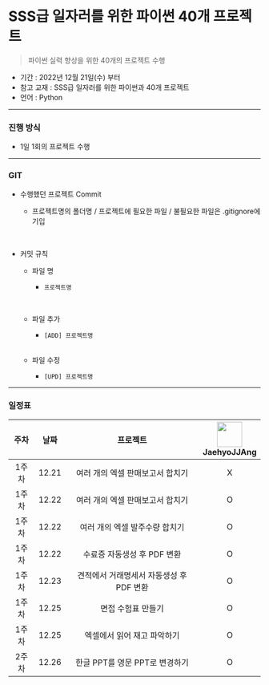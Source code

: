 # SSS급 일자러를 위한 파이썬 40개 프로젝트
> 파이썬 실력 향상을 위한 40개의 프로젝트 수행

- 기간 : 2022년 12월 21일(수) 부터
- 참고 교재 : SSS급 일자러를 위한 파이썬과 40개 프로젝트
- 언어 : Python
***
### 진행 방식
- 1일 1회의 프로젝트 수행
***

### GIT
- 수행했던 프로젝트 Commit

    - 프로젝트명의 폴더명 / 프로젝트에 필요한 파일 / 불필요한 파일은 .gitignore에 기입
</br>

- 커밋 규칙
    - 파일 명
        -     프로젝트명
        </br>
    
    - 파일 추가
        -     [ADD] 프로젝트명
    </br>
  
    - 파일 수정
        -     [UPD] 프로젝트명

***
### 일정표
| 주차 | 날짜 | 프로젝트 |  <img src="https://avatars.githubusercontent.com/u/91415701?v=4" width="50" height="50"> </br> JaehyoJJAng 
| :--: | :--------------------------: | :--: | :-----------------: |
| 1주차 | 12.21 | 여러 개의 엑셀 판매보고서 합치기 | X |
| 1주차 | 12.22 | 여러 개의 엑셀 판매보고서 합치기 | O |
| 1주차 | 12.22 | 여러 개의 엑셀 발주수량 합치기 | O |
| 1주차 | 12.22 | 수료증 자동생성 후 PDF 변환 | O |
| 1주차 | 12.23 | 견적에서 거래명세서 자동생성 후 PDF 변환 | O |
| 1주차 | 12.25 | 면접 수험표 만들기 | O |
| 1주차 | 12.25 | 엑셀에서 읽어 재고 파악하기 | O |
| 2주차 | 12.26 | 한글 PPT를 영문 PPT로 변경하기 | O |
